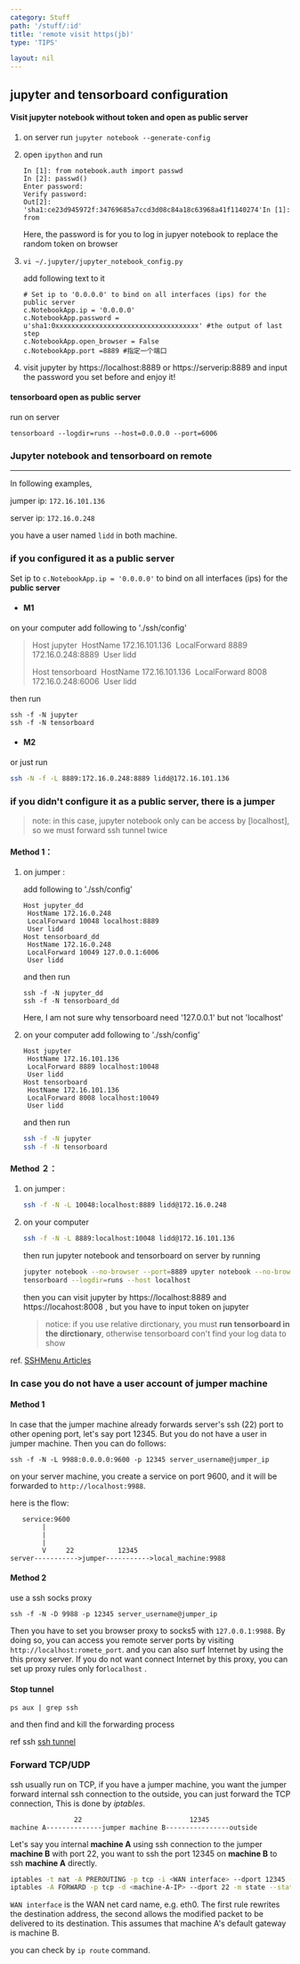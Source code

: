 ```yaml
---
category: Stuff
path: '/stuff/:id'
title: 'remote visit https(jb)'
type: 'TIPS'

layout: nil
---
```


## jupyter and tensorboard configuration

#### Visit jupyter notebook without token and open as public server

1. on server run `jupyter notebook --generate-config`

2. open `ipython` and run

   ```
   In [1]: from notebook.auth import passwd
   In [2]: passwd()
   Enter password: 
   Verify password: 
   Out[2]: 'sha1:ce23d945972f:34769685a7ccd3d08c84a18c63968a41f1140274'In [1]: from 
   ```

   Here, the password is for you to log in jupyer notebook to replace the random token on browser

3. ```
   vi ~/.jupyter/jupyter_notebook_config.py
   ```

   add following text to it

   ```
   # Set ip to '0.0.0.0' to bind on all interfaces (ips) for the public server
   c.NotebookApp.ip = '0.0.0.0'
   c.NotebookApp.password = u'sha1:0xxxxxxxxxxxxxxxxxxxxxxxxxxxxxxxxxxxx' #the output of last step
   c.NotebookApp.open_browser = False
   c.NotebookApp.port =8889 #指定一个端口
   ```

4. visit jupyter by https://localhost:8889 or https://serverip:8889 and input the password you set before and enjoy it!

#### tensorboard open as public server

run on server

```
tensorboard --logdir=runs --host=0.0.0.0 --port=6006
```

### Jupyter notebook and tensorboard on remote

----

In following examples, 

jumper ip: `172.16.101.136`

server ip: `172.16.0.248`

you have a user named `lidd` in both machine.

### if you configured it as a public server

Set ip to `c.NotebookApp.ip = '0.0.0.0'` to bind on all interfaces (ips) for the **public server**

* #### M1

 on your computer add following to './ssh/config'

> Host jupyter
> ​	HostName 172.16.101.136
> ​	LocalForward 8889 172.16.0.248:8889
> ​	User lidd
>
> Host tensorboard
> ​	HostName 172.16.101.136
> ​	LocalForward 8008 172.16.0.248:6006
> ​	User lidd

then run 

```
ssh -f -N jupyter
ssh -f -N tensorboard
```

* #### M2

 or just run

```bash
ssh -N -f -L 8889:172.16.0.248:8889 lidd@172.16.101.136
```

### if you didn't configure it as a public server, there is a jumper

> note: in this case, jupyter notebook only can be access by [localhost], so we must forward ssh tunnel twice

#### Method 1：

1. on jumper :

   add following to './ssh/config'

   ```
   Host jupyter_dd
   	HostName 172.16.0.248
   	LocalForward 10048 localhost:8889
   	User lidd
   Host tensorboard_dd 
   	HostName 172.16.0.248
   	LocalForward 10049 127.0.0.1:6006
   	User lidd
   ```

   and then run 

   ```
   ssh -f -N jupyter_dd
   ssh -f -N tensorboard_dd
   ```

   Here, I am not sure why tensorboard need '127.0.0.1' but not 'localhost'

2. on your computer add following to './ssh/config'

   ```
   Host jupyter
   	HostName 172.16.101.136
   	LocalForward 8889 localhost:10048
   	User lidd
   Host tensorboard
   	HostName 172.16.101.136
   	LocalForward 8008 localhost:10049
   	User lidd
   ```

   and then run 

   ```bash
   ssh -f -N jupyter
   ssh -f -N tensorboard
   ```


#### Method ２：

1. on jumper :

   ```bash
   ssh -f -N -L 10048:localhost:8889 lidd@172.16.0.248
   ```

2. on your computer 

   ```bash
   ssh -f -N -L 8889:localhost:10048 lidd@172.16.101.136
   ```

   then run jupyter notebook and tensorboard on server by running

   ```bash
   jupyter notebook --no-browser --port=8889 upyter notebook --no-browser --port=8889
   tensorboard --logdir=runs --host localhost 
   ```

   then you can visit jupyter by https://localhost:8889 and https://locahost:8008 , but you have to input token on jupyter

   > notice: if you use relative dirctionary, you must **run tensorboard in the dirctionary**, otherwise tensorboard con't find your log data to show

ref. [SSHMenu Articles](http://sshmenu.sourceforge.net/articles/)

### In case you do not have a user account of jumper machine

#### Method 1

In case that the jumper machine already forwards server's ssh (22) port to other opening port, let's say port 12345. But you do not have a user in jumper machine.  Then you can do follows:

```
ssh -f -N -L 9988:0.0.0.0:9600 -p 12345 server_username@jumper_ip
```

on your server machine, you create a service on port 9600, and it will be forwarded to `http://localhost:9988`. 

here is the flow:

```
   service:9600
        |
        |
        |
        V     22           12345
server----------->jumper----------->local_machine:9988
```

#### Method 2

use a ssh socks proxy

```
ssh -f -N -D 9988 -p 12345 server_username@jumper_ip
```

Then you have to set you  browser proxy to socks5 with `127.0.0.1:9988`. By doing so, you can access you remote server ports by visiting `http://localhost:romete_port`. and you can also surf Internet by using the this proxy server. If you do not want connect Internet by this proxy, you can set up proxy rules only for`localhost` .

#### Stop tunnel  

```
ps aux | grep ssh
```

and then find and kill the forwarding process

ref ssh [ssh tunnel](https://www.howtogeek.com/168145/how-to-use-ssh-tunneling/)

### Forward TCP/UDP


ssh usually run on TCP, if you have a jumper machine, you want the jumper forward internal ssh connection to the outside, you can  just forward the TCP connection, This is done by *iptables*. 
```
                22                           12345
machine A--------------jumper machine B----------------outside
```
Let's say you internal **machine A** using ssh connection to the jumper **machine B** with port 22, you want to ssh the port 12345 on **machine B** to ssh **machine A** directly. 

```bash
iptables -t nat -A PREROUTING -p tcp -i <WAN interface> --dport 12345 -j DNAT --to-destination <machine-A-IP>:22
iptables -A FORWARD -p tcp -d <machine-A-IP> --dport 22 -m state --state NEW,ESTABLISHED,RELATED -j ACCEPT
```

`WAN interface` is the WAN net card name, e.g. eth0. The first rule rewrites the destination address, the second allows the modified packet to be delivered to its destination. This assumes that machine A's default gateway is machine B.

you can check by `ip route` command.